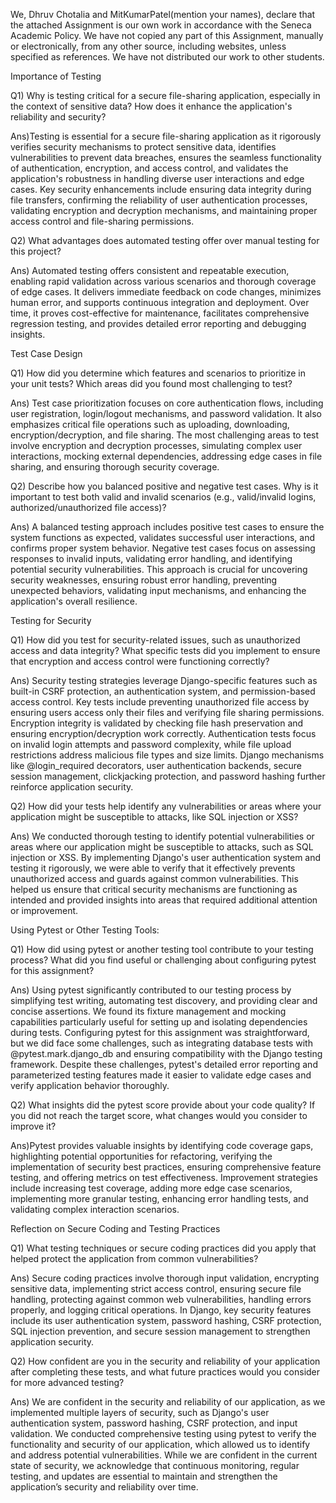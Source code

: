 We, Dhruv Chotalia and MitKumarPatel(mention your names), declare that the attached Assignment is our own work in accordance with the Seneca Academic Policy. We have not copied any part of this Assignment, manually or electronically, from any other source, including websites, unless specified as references. We have not distributed our work to other students.

Importance of Testing

Q1) Why is testing critical for a secure file-sharing application, especially in the context of sensitive data? How does it enhance the application's reliability and security?

Ans)Testing is essential for a secure file-sharing application as it rigorously verifies security mechanisms to protect sensitive data, identifies vulnerabilities to prevent data breaches, ensures the seamless functionality of authentication, encryption, and access control, and validates the application's robustness in handling diverse user interactions and edge cases.
Key security enhancements include ensuring data integrity during file transfers, confirming the reliability of user authentication processes, validating encryption and decryption mechanisms, and maintaining proper access control and file-sharing permissions.

Q2) What advantages does automated testing offer over manual testing for this project?

Ans) Automated testing offers consistent and repeatable execution, enabling rapid validation across various scenarios and thorough coverage of edge cases. It delivers immediate feedback on code changes, minimizes human error, and supports continuous integration and deployment. Over time, it proves cost-effective for maintenance, facilitates comprehensive regression testing, and provides detailed error reporting and debugging insights.

Test Case Design

Q1) How did you determine which features and scenarios to prioritize in your unit tests? Which areas did you found most challenging to test?

Ans) Test case prioritization focuses on core authentication flows, including user registration, login/logout mechanisms, and password validation. It also emphasizes critical file operations such as uploading, downloading, encryption/decryption, and file sharing. 
The most challenging areas to test involve encryption and decryption processes, simulating complex user interactions, mocking external dependencies, addressing edge cases in file sharing, and ensuring thorough security coverage.

Q2) Describe how you balanced positive and negative test cases. Why is it important to test both valid and invalid scenarios (e.g., valid/invalid logins, authorized/unauthorized file access)?

Ans) A balanced testing approach includes positive test cases to ensure the system functions as expected, validates successful user interactions, and confirms proper system behavior. Negative test cases focus on assessing responses to invalid inputs, validating error handling, and identifying potential security vulnerabilities. This approach is crucial for uncovering security weaknesses, ensuring robust error handling, preventing unexpected behaviors, validating input mechanisms, and enhancing the application's overall resilience.

Testing for Security

Q1) How did you test for security-related issues, such as unauthorized access and data integrity? What specific tests did you implement to ensure that encryption and access control were functioning correctly?

Ans) Security testing strategies leverage Django-specific features such as built-in CSRF protection, an authentication system, and permission-based access control. Key tests include preventing unauthorized file access by ensuring users access only their files and verifying file sharing permissions. Encryption integrity is validated by checking file hash preservation and ensuring encryption/decryption work correctly. Authentication tests focus on invalid login attempts and password complexity, while file upload restrictions address malicious file types and size limits. Django mechanisms like @login_required decorators, user authentication backends, secure session management, clickjacking protection, and password hashing further reinforce application security.

Q2) How did your tests help identify any vulnerabilities or areas where your application might be susceptible to attacks, like SQL injection or XSS?

Ans) We conducted thorough testing to identify potential vulnerabilities or areas where our application might be susceptible to attacks, such as SQL injection or XSS. By implementing Django's user authentication system and testing it rigorously, we were able to verify that it effectively prevents unauthorized access and guards against common vulnerabilities. This helped us ensure that critical security mechanisms are functioning as intended and provided insights into areas that required additional attention or improvement.

Using Pytest or Other Testing Tools:

Q1) How did using pytest or another testing tool contribute to your testing process? What did you find useful or challenging about configuring pytest for this assignment?

Ans) Using pytest significantly contributed to our testing process by simplifying test writing, automating test discovery, and providing clear and concise assertions. We found its fixture management and mocking capabilities particularly useful for setting up and isolating dependencies during tests. Configuring pytest for this assignment was straightforward, but we did face some challenges, such as integrating database tests with @pytest.mark.django_db and ensuring compatibility with the Django testing framework. Despite these challenges, pytest's detailed error reporting and parameterized testing features made it easier to validate edge cases and verify application behavior thoroughly.

Q2) What insights did the pytest score provide about your code quality? If you did not reach the target score, what changes would you consider to improve it?

Ans)Pytest provides valuable insights by identifying code coverage gaps, highlighting potential opportunities for refactoring, verifying the implementation of security best practices, ensuring comprehensive feature testing, and offering metrics on test effectiveness. Improvement strategies include increasing test coverage, adding more edge case scenarios, implementing more granular testing, enhancing error handling tests, and validating complex interaction scenarios.

Reflection on Secure Coding and Testing Practices

Q1) What testing techniques or secure coding practices did you apply that helped protect the application from common vulnerabilities?

Ans) Secure coding practices involve thorough input validation, encrypting sensitive data, implementing strict access control, ensuring secure file handling, protecting against common web vulnerabilities, handling errors properly, and logging critical operations. In Django, key security features include its user authentication system, password hashing, CSRF protection, SQL injection prevention, and secure session management to strengthen application security.

Q2) How confident are you in the security and reliability of your application after completing these tests, and what future practices would you consider for more advanced testing?

Ans) We are confident in the security and reliability of our application, as we implemented multiple layers of security, such as Django's user authentication system, password hashing, CSRF protection, and input validation. We conducted comprehensive testing using pytest to verify the functionality and security of our application, which allowed us to identify and address potential vulnerabilities. While we are confident in the current state of security, we acknowledge that continuous monitoring, regular testing, and updates are essential to maintain and strengthen the application’s security and reliability over time.
